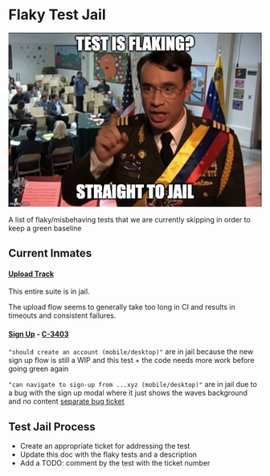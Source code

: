 # Flaky Test Jail

![flaky test meme](./flaky%20test%20meme.jpeg)

A list of flaky/misbehaving tests that we are currently skipping in order to keep a green baseline

## Current Inmates

#### [Upload Track](./uploadTrack.cy.ts)

This entire suite is in jail.

The upload flow seems to generally take too long in CI and results in timeouts and consistent failures.

#### [Sign Up](./signUp.cy.ts) - [C-3403](https://linear.app/audius/issue/C-3403/get-signup-e2e-green)

`"should create an account (mobile/desktop)"` are in jail because the new sign up flow is still a WIP and this test + the code needs more work before going green again

`"can navigate to sign-up from ...xyz (mobile/desktop)"` are in jail due to a bug 
with the sign up modal where it just shows the waves background and no content [separate bug ticket](https://linear.app/audius/issue/C-3401/sign-up-sometimes-shows-waves-and-no-content)

<!-- Template

#### [Test Name](./link-to-test-file.cy.ts) - [ticket-number](ticket-link)

Description of which tests and why they're in flaky test jail

-->

## Test Jail Process

- Create an appropriate ticket for addressing the test
- Update this doc with the flaky tests and a description
- Add a TODO: comment by the test with the ticket number
